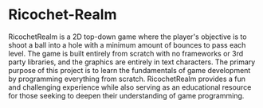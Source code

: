 # Ricochet-Realm

RicochetRealm is a 2D top-down game where the player's objective is to shoot a ball into a hole with a minimum amount of bounces to pass each level. The game is built entirely from scratch with no frameworks or 3rd party libraries, and the graphics are entirely in text characters. The primary purpose of this project is to learn the fundamentals of game development by programming everything from scratch. RicochetRealm provides a fun and challenging experience while also serving as an educational resource for those seeking to deepen their understanding of game programming.
